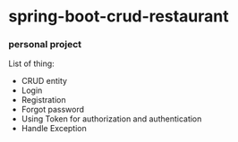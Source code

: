 # spring-boot-crud-restaurant
### personal project 
List of thing:
- CRUD entity
- Login
- Registration
- Forgot password
- Using Token for authorization and authentication
- Handle Exception
